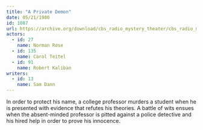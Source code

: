 ```yaml
---
title: "A Private Demon"
date: 05/21/1980
id: 1087
url: https://archive.org/download/cbs_radio_mystery_theater/cbs_radio_mystery_theater-1051-1100.zip/cbs_radio_mystery_theater-1051-1100%2Fcbsrmt_1087_a_private_demon.mp3
actors:  
  - id: 27
    name: Norman Rose  
  - id: 135
    name: Carol Teitel  
  - id: 91
    name: Robert Kaliban
writers:  
  - id: 13
    name: Sam Dann
---
```

In order to protect his name, a college professor murders a student when he is presented with evidence that refutes his theories. A battle of wits ensues when the absent-minded professor is pitted against a police detective and his hired help in order to prove his innocence.